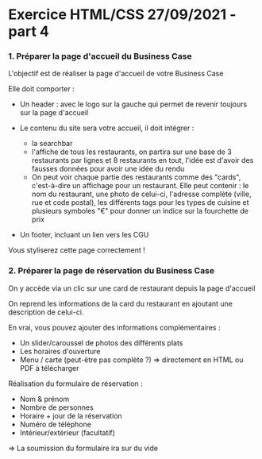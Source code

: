 
# Exercice HTML/CSS 27/09/2021 - part 4

### 1. Préparer la page d'accueil du Business Case

L'objectif est de réaliser la page d'accueil de votre Business Case

Elle doit comporter :

- Un header : avec le logo sur la gauche qui permet de revenir toujours sur la page d'accueil

- Le contenu du site sera votre accueil, il doit intégrer :
    - la searchbar
    - l'affiche de tous les restaurants, on partira sur une base de 3 restaurants par lignes et 8 restaurants en tout, l'idée est d'avoir des fausses données pour avoir une idée du rendu
    - On peut voir chaque partie des restaurants comme des "cards", c'est-à-dire un affichage pour un restaurant. Elle peut contenir : le nom du restaurant, une photo de celui-ci, l'adresse complète (ville, rue et code postal), les différents tags pour les types de cuisine et plusieurs symboles "€" pour donner un indice sur la fourchette de prix
    
- Un footer, incluant un lien vers les CGU

Vous styliserez cette page correctement !


### 2. Préparer la page de réservation du Business Case

On y accède via un clic sur une card de restaurant depuis la page d'accueil

On reprend les informations de la card du restaurant en ajoutant une description de celui-ci.

En vrai, vous pouvez ajouter des informations complémentaires :

- Un slider/caroussel de photos des différents plats
- Les horaires d'ouverture
- Menu / carte (peut-être pas complète ?) => directement en HTML ou PDF à télécharger

Réalisation du formulaire de réservation :

- Nom & prénom
- Nombre de personnes
- Horaire + jour de la réservation
- Numéro de téléphone
- Intérieur/extérieur (facultatif)

=> La soumission du formulaire ira sur du vide

